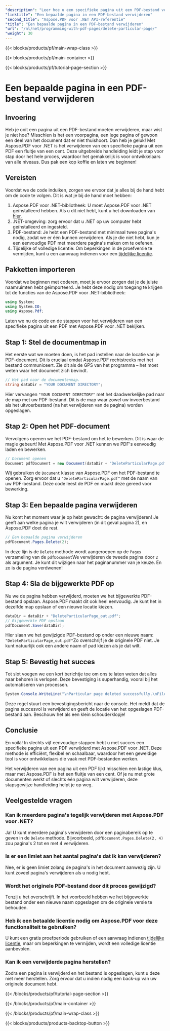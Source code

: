 ```yaml
---
"description": "Leer hoe u een specifieke pagina uit een PDF-bestand verwijdert met Aspose.PDF voor .NET met behulp van deze stapsgewijze handleiding."
"linktitle": "Een bepaalde pagina in een PDF-bestand verwijderen"
"second_title": "Aspose.PDF voor .NET API-referentie"
"title": "Een bepaalde pagina in een PDF-bestand verwijderen"
"url": "/nl/net/programming-with-pdf-pages/delete-particular-page/"
"weight": 30
---
```


{{< blocks/products/pf/main-wrap-class >}}

{{< blocks/products/pf/main-container >}}

{{< blocks/products/pf/tutorial-page-section >}}

# Een bepaalde pagina in een PDF-bestand verwijderen

## Invoering

Heb je ooit een pagina uit een PDF-bestand moeten verwijderen, maar wist je niet hoe? Misschien is het een voorpagina, een lege pagina of gewoon een deel van het document dat er niet thuishoort. Dan heb je geluk! Met Aspose.PDF voor .NET is het verwijderen van een specifieke pagina uit een PDF een fluitje van een cent. Deze uitgebreide handleiding leidt je stap voor stap door het hele proces, waardoor het gemakkelijk is voor ontwikkelaars van alle niveaus. Dus pak een kop koffie en laten we beginnen!

## Vereisten

Voordat we de code induiken, zorgen we ervoor dat je alles bij de hand hebt om de code te volgen. Dit is wat je bij de hand moet hebben:

1. Aspose.PDF voor .NET-bibliotheek: U moet Aspose.PDF voor .NET geïnstalleerd hebben. Als u dit niet hebt, kunt u het downloaden van [hier](https://releases.aspose.com/pdf/net/).
2. .NET-omgeving: zorg ervoor dat u .NET op uw computer hebt geïnstalleerd en ingesteld.
3. PDF-bestand: Je hebt een PDF-bestand met minimaal twee pagina's nodig, zodat we er één kunnen verwijderen. Als je die niet hebt, kun je een eenvoudige PDF met meerdere pagina's maken om te oefenen.
4. Tijdelijke of volledige licentie: Om beperkingen in de proefversie te vermijden, kunt u een aanvraag indienen voor een [tijdelijke licentie](https://purchase.aspose.com/temporary-license/).

## Pakketten importeren

Voordat we beginnen met coderen, moet je ervoor zorgen dat je de juiste naamruimten hebt geïmporteerd. Je hebt deze nodig om toegang te krijgen tot de functies van de Aspose.PDF voor .NET-bibliotheek:

```csharp
using System;
using System.IO;
using Aspose.Pdf;
```

Laten we nu de code en de stappen voor het verwijderen van een specifieke pagina uit een PDF met Aspose.PDF voor .NET bekijken.

## Stap 1: Stel de documentmap in

Het eerste wat we moeten doen, is het pad instellen naar de locatie van je PDF-document. Dit is cruciaal omdat Aspose.PDF rechtstreeks met het bestand communiceert. Zie dit als de GPS van het programma – het moet weten waar het document zich bevindt.

```csharp
// Het pad naar de documentenmap.
string dataDir = "YOUR DOCUMENT DIRECTORY";
```

Hier vervangen `"YOUR DOCUMENT DIRECTORY"` met het daadwerkelijke pad naar de map met uw PDF-bestand. Dit is de map waar zowel uw invoerbestand als het uitvoerbestand (na het verwijderen van de pagina) worden opgeslagen.

## Stap 2: Open het PDF-document

Vervolgens openen we het PDF-bestand om het te bewerken. Dit is waar de magie gebeurt! Met Aspose.PDF voor .NET kunnen we PDF's eenvoudig laden en bewerken.

```csharp
// Document openen
Document pdfDocument = new Document(dataDir + "DeleteParticularPage.pdf");
```


Wij gebruiken de `Document` klasse van Aspose.PDF om het PDF-bestand te openen. Zorg ervoor dat u `"DeleteParticularPage.pdf"` met de naam van uw PDF-bestand. Deze code leest de PDF en maakt deze gereed voor bewerking.

## Stap 3: Een bepaalde pagina verwijderen

Nu komt het moment waar je op hebt gewacht: de pagina verwijderen! Je geeft aan welke pagina je wilt verwijderen (in dit geval pagina 2), en Aspose.PDF doet de rest.

```csharp
// Een bepaalde pagina verwijderen
pdfDocument.Pages.Delete(2);
```


In deze lijn is de `Delete` methode wordt aangeroepen op de `Pages` verzameling van de `pdfDocument`We verwijderen de tweede pagina door `2` als argument. Je kunt dit wijzigen naar het paginanummer van je keuze. En zo is de pagina verdwenen!

## Stap 4: Sla de bijgewerkte PDF op

Nu we de pagina hebben verwijderd, moeten we het bijgewerkte PDF-bestand opslaan. Aspose.PDF maakt dit ook heel eenvoudig. Je kunt het in dezelfde map opslaan of een nieuwe locatie kiezen.

```csharp
dataDir = dataDir + "DeleteParticularPage_out.pdf";
// Bijgewerkte PDF opslaan
pdfDocument.Save(dataDir);
```


Hier slaan we het gewijzigde PDF-bestand op onder een nieuwe naam: `"DeleteParticularPage_out.pdf"`Zo overschrijf je de originele PDF niet. Je kunt natuurlijk ook een andere naam of pad kiezen als je dat wilt.

## Stap 5: Bevestig het succes

Tot slot voegen we een kort berichtje toe om ons te laten weten dat alles naar behoren is verlopen. Deze bevestiging is superhandig, vooral bij het automatiseren van processen.

```csharp
System.Console.WriteLine("\nParticular page deleted successfully.\nFile saved at " + dataDir);
```


Deze regel stuurt een bevestigingsbericht naar de console. Het meldt dat de pagina succesvol is verwijderd en geeft de locatie van het opgeslagen PDF-bestand aan. Beschouw het als een klein schouderklopje!

## Conclusie

En voilà! In slechts vijf eenvoudige stappen hebt u met succes een specifieke pagina uit een PDF verwijderd met Aspose.PDF voor .NET. Deze methode is efficiënt, flexibel en schaalbaar, waardoor het een geweldige tool is voor ontwikkelaars die vaak met PDF-bestanden werken.

Het verwijderen van een pagina uit een PDF lijkt misschien een lastige klus, maar met Aspose.PDF is het een fluitje van een cent. Of je nu met grote documenten werkt of slechts één pagina wilt verwijderen, deze stapsgewijze handleiding helpt je op weg.

## Veelgestelde vragen

### Kan ik meerdere pagina's tegelijk verwijderen met Aspose.PDF voor .NET?
Ja! U kunt meerdere pagina's verwijderen door een paginabereik op te geven in de `Delete` methode. Bijvoorbeeld, `pdfDocument.Pages.Delete(2, 4)` zou pagina's 2 tot en met 4 verwijderen.

### Is er een limiet aan het aantal pagina's dat ik kan verwijderen?
Nee, er is geen limiet zolang de pagina's in het document aanwezig zijn. U kunt zoveel pagina's verwijderen als u nodig hebt.

### Wordt het originele PDF-bestand door dit proces gewijzigd?
Tenzij u het overschrijft. In het voorbeeld hebben we het bijgewerkte bestand onder een nieuwe naam opgeslagen om de originele versie te behouden.

### Heb ik een betaalde licentie nodig om Aspose.PDF voor deze functionaliteit te gebruiken?
U kunt een gratis proefperiode gebruiken of een aanvraag indienen [tijdelijke licentie](https://purchase.aspose.com/temporary-license/), maar om beperkingen te vermijden, wordt een volledige licentie aanbevolen.

### Kan ik een verwijderde pagina herstellen?
Zodra een pagina is verwijderd en het bestand is opgeslagen, kunt u deze niet meer herstellen. Zorg ervoor dat u indien nodig een back-up van uw originele document hebt.

{{< /blocks/products/pf/tutorial-page-section >}}

{{< /blocks/products/pf/main-container >}}

{{< /blocks/products/pf/main-wrap-class >}}

{{< blocks/products/products-backtop-button >}}